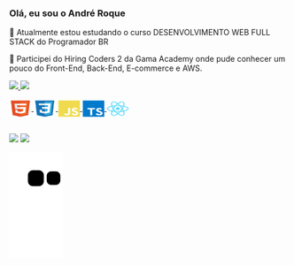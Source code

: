 ### Olá, eu sou o André Roque

🌱 Atualmente estou estudando o curso DESENVOLVIMENTO WEB FULL STACK do Programador BR

🌱 Participei do Hiring Coders 2 da Gama Academy onde pude conhecer um pouco do Front-End, Back-End, E-commerce e AWS.

 <div>
  <a href="https://github.com/oandreroque">
  <img height="160em" src="https://github-readme-stats.vercel.app/api?username=oandreroque&show_icons=true&theme=dracula&include_all_commits=true&count_private=true"/>
  <img height="160em" src="https://github-readme-stats.vercel.app/api/top-langs/?username=oandreroque&layout=compact&langs_count=7&theme=dracula"/>
</div>
<div style="display: inline_block"><br>
  <img align="center" alt="Andre-HTML" height="30" width="40" src="https://raw.githubusercontent.com/devicons/devicon/master/icons/html5/html5-original.svg">
  <img align="center" alt="Andre-CSS" height="30" width="40" src="https://raw.githubusercontent.com/devicons/devicon/master/icons/css3/css3-original.svg">
  <img align="center" alt="Andre-Js" height="30" width="40" src="https://raw.githubusercontent.com/devicons/devicon/master/icons/javascript/javascript-plain.svg">
  <img align="center" alt="Andre-Ts" height="30" width="40" src="https://raw.githubusercontent.com/devicons/devicon/master/icons/typescript/typescript-plain.svg">
  <img align="center" alt="Andre-React" height="30" width="40" src="https://raw.githubusercontent.com/devicons/devicon/master/icons/react/react-original.svg">
 
 </div>
  
  ##
 
<div> 
    <a href="https://instagram.com/oandreroque" target="_blank"><img src="https://img.shields.io/badge/-Instagram-%23E4405F?style=for-the-badge&logo=instagram&logoColor=white" target="_blank"></a>
  <a href="https://www.linkedin.com/in/oandreroque" target="_blank"><img src="https://img.shields.io/badge/-LinkedIn-%230077B5?style=for-the-badge&logo=linkedin&logoColor=white" target="_blank"></a> 
 
  
  ![Snake animation](https://github.com/oandreroque/oandreroque/blob/output/github-contribution-grid-snake.svg)

 
</div>
